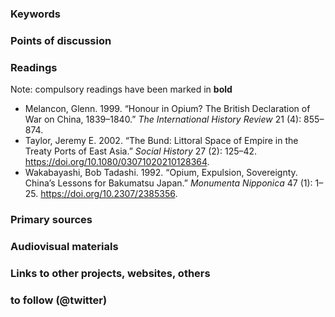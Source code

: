 ### Keywords


### Points of discussion


### Readings
Note: compulsory readings have been marked in **bold**

* Melancon, Glenn. 1999. “Honour in Opium? The British Declaration of War on China, 1839–1840.” *The International History Review* 21 (4): 855–874.
* Taylor, Jeremy E. 2002. “The Bund: Littoral Space of Empire in the Treaty Ports of East Asia.” *Social History* 27 (2): 125–42. https://doi.org/10.1080/03071020210128364.
* Wakabayashi, Bob Tadashi. 1992. “Opium, Expulsion, Sovereignty. China’s Lessons for Bakumatsu Japan.” *Monumenta Nipponica* 47 (1): 1–25. https://doi.org/10.2307/2385356.

### Primary sources


### Audiovisual materials


### Links to other projects, websites, others


### to follow (@twitter)

